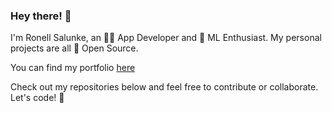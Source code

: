### Hey there! 👋
I'm Ronell Salunke, an 👨‍💻 App Developer and 🤖 ML Enthusiast. My personal projects are all 🌱 Open Source. 

You can find my portfolio [here](https://ronellsalunke.github.io)

Check out my repositories below and feel free to contribute or collaborate. Let's code! 🚀
